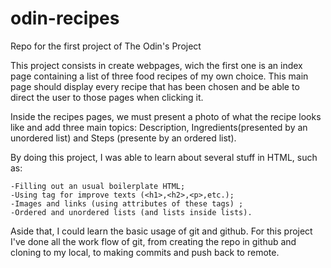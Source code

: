 # odin-recipes
Repo for the first project of The Odin's Project 

This project consists in create webpages, wich the first one is an index page containing a list of three food recipes of my own choice. This main page should display every recipe that has been chosen and be able to direct the user to those pages when clicking it.

Inside the recipes pages, we must present a photo of what the recipe looks like and add three main topics: Description, Ingredients(presented by an unordered list) and Steps (presente by an ordered list).

By doing this project, I was able to learn about several stuff in HTML, such as:

    -Filling out an usual boilerplate HTML;
    -Using tag for improve texts (<h1>,<h2>,<p>,etc.);
    -Images and links (using attributes of these tags) ;
    -Ordered and unordered lists (and lists inside lists).

Aside that, I could learn the basic usage of git and github. For this project I've done all the work flow of git, from creating the repo in github and cloning to my local, to making commits and push back to remote.
